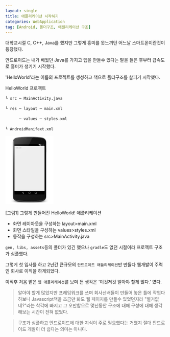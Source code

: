 ```yaml
---
layout: single
title: 애플리케이션 시작하기
categories: WebApplication
tag: [Android, 폴더구조, 애필리케이션 구조]
---
```


대학교시절 C, C++, Java를 했지만 그렇게 흥미를 못느끼던 어느날 스마트폰이란것이 등장했다.

안드로이드는 내가 배웠던 Java를 가지고 앱을 만들수 있다는 말을 들은 후부터 급속도로 흥미가 생기기 시작했다.

'HelloWorld'라는 이름의 프로젝트를 생성하고 책으로 폴더구조를 살피기 시작했다.

HelloWorld 프로젝트

    └ src ─ MainActivity.java

    └ res ─ layout ─ main.xml

          ─ values ─ styles.xml

    └ AndroidManifext.xml
<img src="/images/webapplication/android_hello_world.jpg" width="30%"></img>

[그림1] 그렇게 만들어진 HelloWorld! 애플리케이션

- 화면 레이아웃을 구성하는 layout>main.xml
- 화면 스타일을 구성하는 values>styles.xml
- 동작을 구성하는 src>MainActivity.java

`gen, libs, assets`등의 폴더가 있긴 했으나 `gradle`도 없던 시절이라 프로젝트 구조가 심플했다.

그렇게 첫 입사를 하고 2년간 큰규모의 `안드로이드 애플리케이션`만 만들다 웹개발이 주력인 회사로 이직을 하게되었다.

이직후 처음 맡은 `웹 애플리케이션`를 보며 든 생각은 '이것저것 알아야 할게 많다.' 였다.


>알아야 할게 많았지만 프레임워크를 쓰며 회사선배들이 만들어 놓은 틀에 작업다하보니
Javascript책을 조금만 봐도 웹 페이지를 만들수 있었던지라 "별거없네?"라는 착각에 빠지고 그 오만함으로
몇년동안 구조에 대해 구성에 대해 생각해보는 시간이 전혀 없었다.
 
> 구조가 심플하고 안드로이드에 대한 지식이 주로 필요했다는 거였지 절대 안드로이드 개발이 더 쉽다는 의미는 아니다.